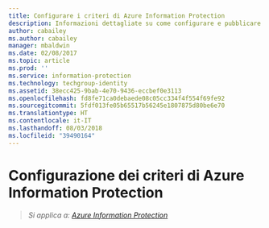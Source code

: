 ```yaml
---
title: Configurare i criteri di Azure Information Protection
description: Informazioni dettagliate su come configurare e pubblicare i criteri di Azure Information Protection.
author: cabailey
ms.author: cabailey
manager: mbaldwin
ms.date: 02/08/2017
ms.topic: article
ms.prod: ''
ms.service: information-protection
ms.technology: techgroup-identity
ms.assetid: 38ecc425-9bab-4e70-9436-eccbef0e3113
ms.openlocfilehash: fd8fe71ca0debaede08c05cc334f4f554f69fe92
ms.sourcegitcommit: 5fdf013fe05b65517b56245e1807875d80be6e70
ms.translationtype: HT
ms.contentlocale: it-IT
ms.lasthandoff: 08/03/2018
ms.locfileid: "39490164"
---
```

# <a name="configuring-the-azure-information-protection-policy"></a>Configurazione dei criteri di Azure Information Protection 

>*Si applica a: [Azure Information Protection](https://azure.microsoft.com/pricing/details/information-protection)*

